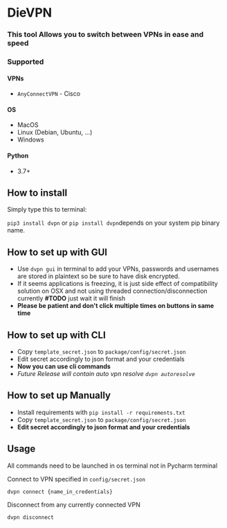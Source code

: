 # DieVPN

### This tool Allows you to switch between VPNs in ease and speed

### Supported

#### VPNs

* `AnyConnectVPN` - Cisco

#### OS

* MacOS
* Linux (Debian, Ubuntu, ...)
* Windows

#### Python

* 3.7+

## How to install

Simply type this to terminal: 

`pip3 install dvpn` or `pip install dvpn`depends on your system pip binary name.

## How to set up with GUI
* Use `dvpn gui` in terminal to add your VPNs,
passwords and usernames are stored in plaintext so be sure to have disk encrypted.
* If it seems applications is freezing, it is just side effect of compatibility solution on OSX and not using threaded connection/disconnection currently **#TODO** just wait it will finish
* **Please be patient and don't click multiple times on buttons in same time**

## How to set up with CLI
* Copy `template_secret.json` to `package/config/secret.json`
* Edit secret accordingly to json format and your credentials
* **Now you can use cli commands**
* _Future Release will contain auto vpn resolve `dvpn autoresolve`_

## How to set up Manually
* Install requirements with `pip install -r requirements.txt`
* Copy `template_secret.json` to `package/config/secret.json`
* **Edit secret accordingly to json format and your credentials**

## Usage

All commands need to be launched in os terminal not in Pycharm terminal

Connect to VPN specified in `config/secret.json`

```
dvpn connect {name_in_credentials}
```

Disconnect from any currently connected VPN

```
dvpn disconnect
```
